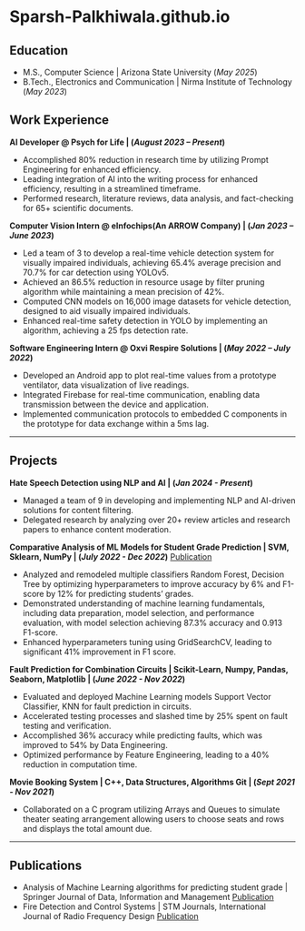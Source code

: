# Sparsh-Palkhiwala.github.io


## Education
- M.S., Computer Science	| Arizona State University (_May 2025_)	 			        		
- B.Tech., Electronics and Communication | Nirma Institute of Technology (_May 2023_)



## Work Experience

**AI Developer @ Psych for Life | (_August 2023 – Present_)**
- Accomplished 80% reduction in research time by utilizing Prompt Engineering for enhanced efficiency.
- Leading integration of AI into the writing process for enhanced efficiency, resulting in a streamlined timeframe.
- Performed research, literature reviews, data analysis, and fact-checking for 65+ scientific documents.

**Computer Vision Intern @ eInfochips(An ARROW Company) |  (_Jan 2023 – June 2023_)**
- Led a team of 3 to develop a real-time vehicle detection system for visually impaired individuals, achieving 65.4% average precision and 70.7% for car detection using YOLOv5.
- Achieved an 86.5% reduction in resource usage by filter pruning algorithm while maintaining a mean precision of 42%.
- Computed CNN models on 16,000 image datasets for vehicle detection, designed to aid visually impaired individuals.
- Enhanced real-time safety detection in YOLO by implementing an algorithm, achieving a 25 fps detection rate.

**Software Engineering Intern @ Oxvi Respire Solutions | (_May 2022 – July 2022_)**
- Developed an Android app to plot real-time values from a prototype ventilator, data visualization of live readings.
- Integrated Firebase for real-time communication, enabling data transmission between the device and application.
- Implemented communication protocols to embedded C components in the prototype for data exchange within a 5ms lag.

---

## Projects

**Hate Speech Detection using NLP and AI | (_Jan 2024 - Present_)**
- Managed a team of 9 in developing and implementing NLP and AI-driven solutions for content filtering.
- Delegated research by analyzing over 20+ review articles and research papers to enhance content moderation.

**Comparative Analysis of ML Models for Student Grade Prediction | SVM, Sklearn, NumPy | (_July 2022 - Dec 2022_)**
[Publication](https://link.springer.com/article/10.1007/s42488-022-00078-2)
- Analyzed and remodeled multiple classifiers Random Forest, Decision Tree by optimizing hyperparameters to improve accuracy by 6% and F1-score by 12% for predicting students’ grades.
- Demonstrated understanding of machine learning fundamentals, including data preparation, model selection, and performance evaluation, with model selection achieving 87.3% accuracy and 0.913 F1-score.
- Enhanced hyperparameters tuning using GridSearchCV, leading to significant 41% improvement in F1 score.

**Fault Prediction for Combination Circuits | Scikit-Learn, Numpy, Pandas, Seaborn, Matplotlib | (_June 2022 - Nov 2022_)**
- Evaluated and deployed Machine Learning models Support Vector Classifier, KNN for fault prediction in circuits.
- Accelerated testing processes and slashed time by 25% spent on fault testing and verification.
- Accomplished 36% accuracy while predicting faults, which was improved to 54% by Data Engineering.
- Optimized performance by Feature Engineering, leading to a 40% reduction in computation time.

**Movie Booking System | C++, Data Structures, Algorithms Git | (_Sept 2021 - Nov 2021_)**
- Collaborated on a C program utilizing Arrays and Queues to simulate theater seating arrangement allowing users to choose seats and rows and displays the total amount due.

---

## Publications
- Analysis of Machine Learning algorithms for predicting student grade | Springer Journal of Data, Information and Management [Publication](https://link.springer.com/article/10.1007/s42488-022-00078-2)
- Fire Detection and Control Systems | STM Journals, International Journal of Radio Frequency Design [Publication](https://ecc.journalspub.info/index.php?journal=JRFD&page=article&op=view&path%5B%5D=1678)

